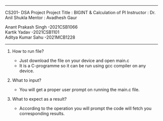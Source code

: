 --------------------------------------------------------------------------------------
 CS201- DSA Project 
 Project Title : BIGINT & Calculation of PI
 Instructor : Dr. Anil Shukla
 Mentor : Avadhesh Gaur

 Anant Prakash Singh -2021CSB1066  
 Kartik Yadav -2021CSB1101  
 Aditya Kumar Sahu -2021MCB1228
 
 -------------------------------------------------------------------------------------


1. How to run file?
   * Just download the file on your device and open main.c
   * It is a C-programme so it can be run using gcc compiler on any device.

2. What to input?
   * You will get a proper user prompt on running the main.c file.

3. What to expect as a result?
   * According to the operation you will prompt the code will fetch you corresponding results.